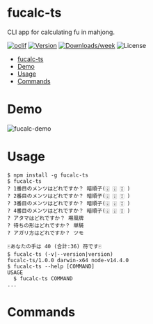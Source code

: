 fucalc-ts
=========

CLI app for calculating fu in mahjong.

[![oclif](https://img.shields.io/badge/cli-oclif-brightgreen.svg)](https://oclif.io)
[![Version](https://img.shields.io/npm/v/fucalc-ts.svg)](https://npmjs.org/package/fucalc-ts)
[![Downloads/week](https://img.shields.io/npm/dw/fucalc-ts.svg)](https://npmjs.org/package/fucalc-ts)
![License](https://img.shields.io/npm/l/fucalc-ts.svg)

<!-- toc -->
- [fucalc-ts](#fucalc-ts)
- [Demo](#demo)
- [Usage](#usage)
- [Commands](#commands)

# Demo
![fucalc-demo](https://user-images.githubusercontent.com/25533384/92455643-eb4d8480-f1fc-11ea-88b4-53b30e581ff2.gif)
<!-- tocstop -->
# Usage
<!-- usage -->
```sh-session
$ npm install -g fucalc-ts
$ fucalc-ts
? 1番目のメンツはどれですか？ 暗順子(🀈 🀉 🀊 )
? 2番目のメンツはどれですか？ 暗順子(🀈 🀉 🀊 )
? 3番目のメンツはどれですか？ 暗順子(🀈 🀉 🀊 )
? 4番目のメンツはどれですか？ 暗順子(🀈 🀉 🀊 )
? アタマはどれですか？ 場風牌
? 待ちの形はどれですか？ 単騎
? アガリ方はどれですか？ ツモ

🀄️あなたの手は 40 (合計:36) 符です🀄️
$ fucalc-ts (-v|--version|version)
fucalc-ts/1.0.0 darwin-x64 node-v14.4.0
$ fucalc-ts --help [COMMAND]
USAGE
  $ fucalc-ts COMMAND
...
```
<!-- usagestop -->
# Commands
<!-- commands -->

<!-- commandsstop -->
